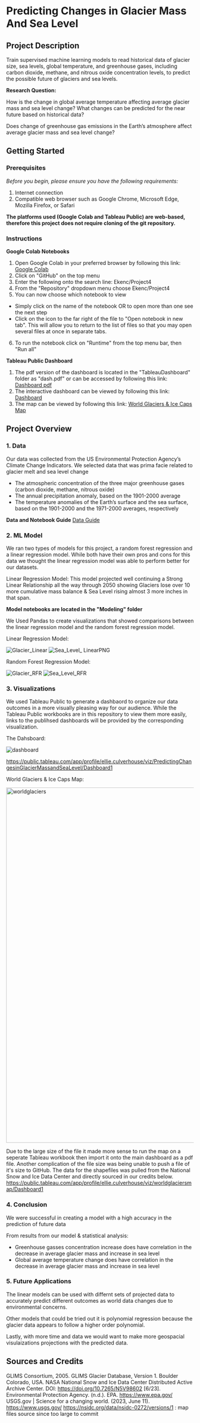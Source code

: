 # Predicting Changes in Glacier Mass And Sea Level

## Project Description

Train supervised machine learning models to read historical data of glacier size, sea levels, global temperature, and greenhouse gases, including carbon dioxide, methane, and nitrous oxide concentration levels, to predict the possible future of glaciers and sea levels.

**Research Question:**

How is the change in global average temperature affecting average glacier mass and sea level change? What changes can be predicted for the near future based on historical data?

Does change of greenhouse gas emissions in the Earth’s atmosphere affect average glacier mass and sea level change? 


## Getting Started
### Prerequisites

*Before you begin, please ensure you have the following requirements:*
1. Internet connection
2. Compatible web browser such as Google Chrome, Microsoft Edge, Mozilla Firefox, or Safari

**The platforms used (Google Colab and Tableau Public) are web-based, therefore this project does not require cloning of the git repository.**

### Instructions

**Google Colab Notebooks**
1. Open Google Colab in your preferred browser by following this link: [Google Colab](https://colab.research.google.com/)
2. Click on "GitHub" on the top menu
3. Enter the following onto the search line: Ekenc/Project4
4. From the "Repository" dropdown menu choose Ekenc/Project4
5. You can now choose which notebook to view
- Simply click on the name of the notebook OR to open more than one see the next step
- Click on the icon to the far right of the file to "Open notebook in new tab". This will allow you to return to the list of files so   that you may open several files at once in separate tabs.  
6. To run the notebook click on "Runtime" from the top menu bar, then "Run all"
 
**Tableau Public Dashboard**
1. The pdf version of the dashboard is located in the "TableauDashboard" folder as "dash.pdf" or can be accessed by following this link: [Dashboard pdf](https://github.com/Ekenc/Project4/assets/119901186/2d3cbeb3-6482-4691-a312-5e32dc30c79f)
2. The interactive dashboard can be viewed by following this link: [Dashboard](https://public.tableau.com/app/profile/ellie.culverhouse/viz/PredictingChangesinGlacierMassandSeaLevel/Dashboard1)
3. The map can be viewed by following this link: [World Glaciers & Ice Caps Map](https://public.tableau.com/app/profile/ellie.culverhouse/viz/worldglaciersmap/Dashboard1)

## Project Overview

### 1. Data
Our data was collected from the US Environmental Protection Agency’s Climate Change Indicators.
We selected data that was prima facie related to glacier melt and sea level change
- The atmospheric concentration of the three major greenhouse gases (carbon dioxide, methane, nitrous oxide)
- The annual precipitation anomaly, based on the 1901-2000 average
- The temperature anomalies of the Earth’s surface and the sea surface, based on the 1901-2000 and the 1971-2000 averages, respectively

**Data and Notebook Guide** [Data Guide](https://github.com/Ekenc/Project4/blob/main/Data_Guide_For_Notebooks_CSVs.pdf)


### 2. ML Model
We ran two types of models for this project, a random forest regression and a linear regression model. While both have their own pros and cons for this data we thought the linear regression model was able to perform better for our datasets.

Linear Regression Model:
This model projected well continuing a Strong Linear Relationship all the way through 2050 showing Glaciers lose over 10 more cumulative mass balance & Sea Level rising almost 3 more inches in that span.

**Model notebooks are located in the "Modeling" folder**

We Used Pandas to create visualizations that showed comparisons between the linear regression model and the random forest regression model.

Linear Regression Model:

![Glacier_Linear](https://github.com/Ekenc/Project4/assets/119901186/ebbca2c5-2a24-4be8-a0b8-135df75768ad)
![Sea_Level_ LinearPNG](https://github.com/Ekenc/Project4/assets/119901186/81170b32-eb7f-4274-bbd3-f89e070f5193)

Random Forest Regression Model:

![Glacier_RFR](https://github.com/Ekenc/Project4/assets/119901186/0c591e92-4f48-45c8-8f75-4dc2114d0bc8)
![Sea_Level_RFR](https://github.com/Ekenc/Project4/assets/119901186/504bcc74-4597-4c79-a0a9-e0e675759df9)

### 3. Visualizations
We used Tableau Public to generate a dashbaord to organize our data outcomes in a more visually pleasing way for our audience. While the Tableau Public workbooks are in this repository to view them more easily, links to the publihsed dashboards will be provided by the corresponding visualization.

The Dahsboard:

![dashboard](https://github.com/Ekenc/Project4/assets/119901186/2d3cbeb3-6482-4691-a312-5e32dc30c79f)

https://public.tableau.com/app/profile/ellie.culverhouse/viz/PredictingChangesinGlacierMassandSeaLevel/Dashboard1

World Glaciers & Ice Caps Map:

<img width="955" alt="worldglaciers" src="https://github.com/Ekenc/Project4/assets/119901186/8958f8e5-4327-4d7a-8cd1-0e1457ff2a1e">


Due to the large size of the file it made more sense to run the map on a seperate Tableau workbook then import it onto the main dashboard as a pdf file. Another complication of the file size was being unable to push a file of it's size to GitHub. The data for the shapefiles was pulled from the National Snow and Ice Data Center and directly sourced in our credits below.
https://public.tableau.com/app/profile/ellie.culverhouse/viz/worldglaciersmap/Dashboard1

### 4. Conclusion
We were successful in creating a model with a high accuracy in the prediction of future data

From results from our model & statistical analysis:
- Greenhouse gasses concentration increase does have correlation in the decrease in average glacier mass and increase in sea level
- Global average temperature change does have correlation in the decrease in average glacier mass and increase in sea level

### 5. Future Applications

The linear models can be used with differnt sets of projected data to accurately predict different outcomes as world data changes due to environmental concerns.

Other models that could be tried out it is polynomial regression because the glacier data appears to follow a higher order polynomial.

Lastly, with more time and data we would want to make more geospacial visulaizations projections with the predicted data.

## Sources and Credits
GLIMS Consortium, 2005. GLIMS Glacier Database, Version 1. Boulder Colorado, USA.  NASA National Snow and Ice Data Center Distributed Active Archive Center.  DOI: https://doi.org/10.7265/N5V98602  [6/23].
Environmental Protection Agency. (n.d.). EPA. https://www.epa.gov/ 
USGS.gov | Science for a changing world. (2023, June 11). https://www.usgs.gov/
https://nsidc.org/data/nsidc-0272/versions/1 : map files source since too large to commit
